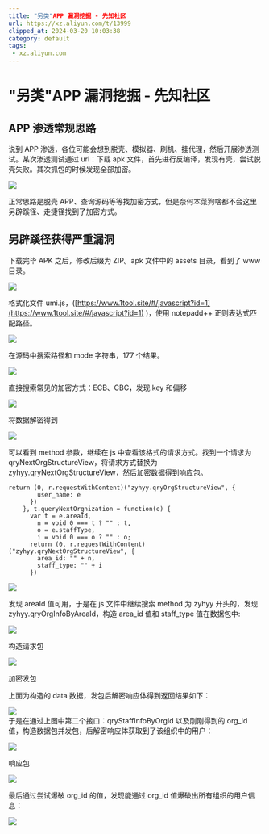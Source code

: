 ```yaml
---
title: "另类"APP 漏洞挖掘 - 先知社区
url: https://xz.aliyun.com/t/13999
clipped_at: 2024-03-20 10:03:38
category: default
tags: 
 - xz.aliyun.com
---
```



# "另类"APP 漏洞挖掘 - 先知社区

## APP 渗透常规思路

说到 APP 渗透，各位可能会想到脱壳、模拟器、刷机、挂代理，然后开展渗透测试。某次渗透测试通过 url：下载 apk 文件，首先进行反编译，发现有壳，尝试脱壳失败。其次抓包的时候发现全部加密。

[![](assets/1710900218-8e4afb22df214f2845da6d0b60adea6f.png)](https://xzfile.aliyuncs.com/media/upload/picture/20240301163432-86c2db08-d7a6-1.png)

正常思路是脱壳 APP、查询源码等等找加密方式，但是奈何本菜狗啥都不会这里另辟蹊径、走捷径找到了加密方式。

## 另辟蹊径获得严重漏洞

下载完毕 APK 之后，修改后缀为 ZIP。apk 文件中的 assets 目录，看到了 www 目录。

[![](assets/1710900218-eb2d1418e5e91e110c3447079b15ad65.png)](https://xzfile.aliyuncs.com/media/upload/picture/20240301163652-da98af50-d7a6-1.png)

格式化文件 umi.js，([https://www.1tool.site/#/javascript?id=1](https://www.1tool.site/#/javascript?id=1) )，使用 notepadd++ 正则表达式匹配路径。

[![](assets/1710900218-59d5eacda8f15d3371db53893b676d16.png)](https://xzfile.aliyuncs.com/media/upload/picture/20240301163732-f26bdb16-d7a6-1.png)

在源码中搜索路径和 mode 字符串，177 个结果。

[![](assets/1710900218-7e1344c10b3a94cfbf43e027f424c0f7.png)](https://xzfile.aliyuncs.com/media/upload/picture/20240301163807-07097362-d7a7-1.png)

直接搜索常见的加密方式：ECB、CBC，发现 key 和偏移

[![](assets/1710900218-5dc67e006ae01364abc299de5968430a.png)](https://xzfile.aliyuncs.com/media/upload/picture/20240301163839-1a8b2f98-d7a7-1.png)

将数据解密得到

[![](assets/1710900218-90e54bf5961d0f5a65beed29795de4be.png)](https://xzfile.aliyuncs.com/media/upload/picture/20240301163903-28546b08-d7a7-1.png)

可以看到 method 参数，继续在 js 中查看该格式的请求方式。找到一个请求为 qryNextOrgStructureView，将请求方式替换为 zyhyy.qryNextOrgStructureView，然后加密数据得到响应包。

```plain
return (0, r.requestWithContent)("zyhyy.qryOrgStructureView", {
        user_name: e
      })
    }, t.queryNextOrgnization = function(e) {
      var t = e.areaId,
        n = void 0 === t ? "" : t,
        o = e.staffType,
        i = void 0 === o ? "" : o;
      return (0, r.requestWithContent)("zyhyy.qryNextOrgStructureView", {
        area_id: "" + n,
        staff_type: "" + i
      })
```

[![](assets/1710900218-74c199e1c3befb59188939bc837d12ab.png)](https://xzfile.aliyuncs.com/media/upload/picture/20240301164026-59faaf0a-d7a7-1.png)

发现 areaId 值可用，于是在 js 文件中继续搜索 method 为 zyhyy 开头的，发现 zyhyy.qryOrgInfoByAreaId，构造 area\_id 值和 staff\_type 值在数据包中:

[![](assets/1710900218-c9f1b6ec70dbf83dd9d5144137d468c1.png)](https://xzfile.aliyuncs.com/media/upload/picture/20240301164049-67e2332c-d7a7-1.png)

构造请求包

[![](assets/1710900218-496777f955899e44e82f1af7698d1e30.png)](https://xzfile.aliyuncs.com/media/upload/picture/20240301164125-7ceebf42-d7a7-1.png)

加密发包

上面为构造的 data 数据，发包后解密响应体得到返回结果如下：

[![](assets/1710900218-12f49e2b69a54aa790f7c7432c61039d.png)](https://xzfile.aliyuncs.com/media/upload/picture/20240301164210-97d6e79e-d7a7-1.png)  
于是在通过上图中第二个接口：qryStaffInfoByOrgId 以及刚刚得到的 org\_id 值，构造数据包并发包，后解密响应体获取到了该组织中的用户：

[![](assets/1710900218-c3e04a3fbc828bda28c12b44fd023ad6.png)](https://xzfile.aliyuncs.com/media/upload/picture/20240301164251-b0b84fa0-d7a7-1.png)

响应包

[![](assets/1710900218-9d9609eaba405dc44dcc8c0c22ce0ded.png)](https://xzfile.aliyuncs.com/media/upload/picture/20240301164325-c4777ae8-d7a7-1.png)

最后通过尝试爆破 org\_id 的值，发现能通过 org\_id 值爆破出所有组织的用户信息：

[![](assets/1710900218-f8d10f8f3a96cf89b941e7511b06d542.png)](https://xzfile.aliyuncs.com/media/upload/picture/20240301164407-ddc05ed4-d7a7-1.png)
